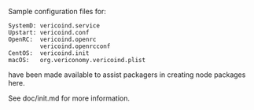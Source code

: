 Sample configuration files for:
```
SystemD: vericoind.service
Upstart: vericoind.conf
OpenRC:  vericoind.openrc
         vericoind.openrcconf
CentOS:  vericoind.init
macOS:   org.vericonomy.vericoind.plist
```
have been made available to assist packagers in creating node packages here.

See doc/init.md for more information.
